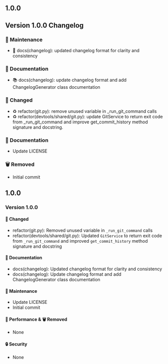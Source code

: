 ## 1.0.0

Version 1.0.0 Changelog
-------------------------

### 🔧 Maintenance

* 📝 docs(changelog): updated changelog format for clarity and consistency

### 📝 Documentation

* 📚 docs(changelog): update changelog format and add ChangelogGenerator class documentation

### 🔄 Changed

* ♻️ refactor(git.py): remove unused variable in _run_git_command calls
* ♻️ refactor(devtools/shared/git.py): update GitService to return exit code from _run_git_command and improve get_commit_history method signature and docstring.

### 📝 Documentation

* Update LICENSE

### 🗑️ Removed

* Initial commit

## 1.0.0

### Version 1.0.0

#### 🔄 Changed

- refactor(git.py): Removed unused variable in `_run_git_command` calls
- refactor(devtools/shared/git.py): Updated `GitService` to return exit code from `_run_git_command` and improved `get_commit_history` method signature and docstring

#### 📝 Documentation

- docs(changelog): Updated changelog format for clarity and consistency
- docs(changelog): Update changelog format and add ChangelogGenerator class documentation

#### 🔧 Maintenance

- Update LICENSE
- Initial commit

#### 🚀 Performance & 🗑️ Removed

- None

#### 🔒 Security

- None

